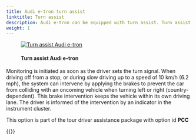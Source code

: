 ```yaml
---
title: Audi e-tron turn assist
linktitle: Turn assist
description: Audi e-tron can be equipped with turn assist. Turn assist monitors the road lane with oncoming traffic by means of radar sensors, the front camera and, in certain models, a laser scanner.
weight: 1
---
```


<!-- markdownlint-disable MD033 -->
<figure>
    <a href="https://media.electrichasgoneaudi.net/multimedia/models/e-tron/technology/drivingassistance/turnassist/turnassist.jpg">
        <img src="https://media.electrichasgoneaudi.net/multimedia/models/e-tron/technology/drivingassistance/turnassist/turnassists.jpg"
        class="img-fluid" alt="Turn assist Audi e-tron" title="Turn assist Audi e-tron">
    </a>
    <figcaption><h4>Turn assist Audi e-tron</h4></figcaption>
</figure>

Monitoring is initiated as soon as the driver sets the turn signal. When driving off from a stop, or during slow driving up to a speed of 10 km/h (6.2 mph), the system can intervene by applying the brakes to prevent the car from colliding with an oncoming vehicle when turning left or right (country-dependent). This brake intervention keeps the vehicle within its own driving lane. The driver is informed of the intervention by an indicator in the instrument cluster.

This option is part of the tour driver assistance package with option id **PCC**

{{<children description="true" />}}
